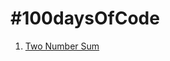 # #100daysOfCode

1. [Two Number Sum](https://github.com/cahuja1992/Data-Science-Tutorials/blob/master/%23100daysOfCode/day1.py)

